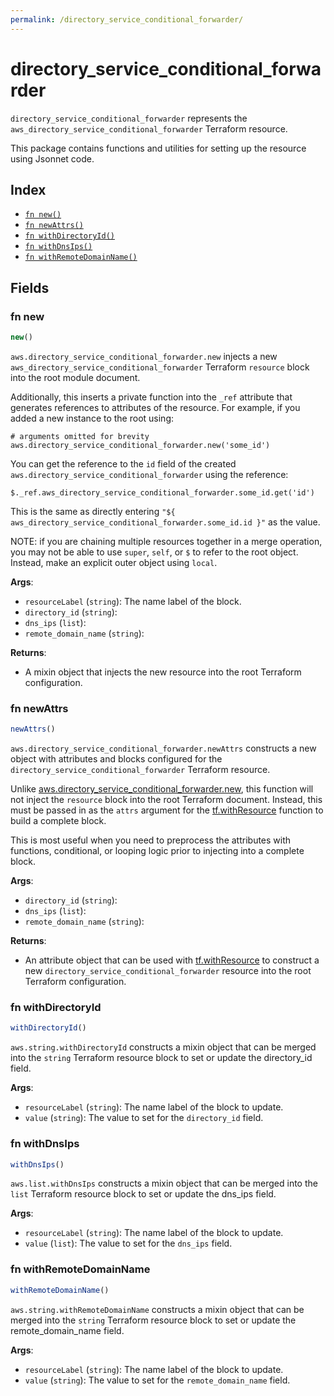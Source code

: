 ```yaml
---
permalink: /directory_service_conditional_forwarder/
---
```


# directory_service_conditional_forwarder

`directory_service_conditional_forwarder` represents the `aws_directory_service_conditional_forwarder` Terraform resource.



This package contains functions and utilities for setting up the resource using Jsonnet code.


## Index

* [`fn new()`](#fn-new)
* [`fn newAttrs()`](#fn-newattrs)
* [`fn withDirectoryId()`](#fn-withdirectoryid)
* [`fn withDnsIps()`](#fn-withdnsips)
* [`fn withRemoteDomainName()`](#fn-withremotedomainname)

## Fields

### fn new

```ts
new()
```


`aws.directory_service_conditional_forwarder.new` injects a new `aws_directory_service_conditional_forwarder` Terraform `resource`
block into the root module document.

Additionally, this inserts a private function into the `_ref` attribute that generates references to attributes of the
resource. For example, if you added a new instance to the root using:

    # arguments omitted for brevity
    aws.directory_service_conditional_forwarder.new('some_id')

You can get the reference to the `id` field of the created `aws.directory_service_conditional_forwarder` using the reference:

    $._ref.aws_directory_service_conditional_forwarder.some_id.get('id')

This is the same as directly entering `"${ aws_directory_service_conditional_forwarder.some_id.id }"` as the value.

NOTE: if you are chaining multiple resources together in a merge operation, you may not be able to use `super`, `self`,
or `$` to refer to the root object. Instead, make an explicit outer object using `local`.

**Args**:
  - `resourceLabel` (`string`): The name label of the block.
  - `directory_id` (`string`): 
  - `dns_ips` (`list`): 
  - `remote_domain_name` (`string`): 

**Returns**:
- A mixin object that injects the new resource into the root Terraform configuration.


### fn newAttrs

```ts
newAttrs()
```


`aws.directory_service_conditional_forwarder.newAttrs` constructs a new object with attributes and blocks configured for the `directory_service_conditional_forwarder`
Terraform resource.

Unlike [aws.directory_service_conditional_forwarder.new](#fn-directoryserviceconditionalforwardernew), this function will not inject the `resource`
block into the root Terraform document. Instead, this must be passed in as the `attrs` argument for the
[tf.withResource](https://github.com/tf-libsonnet/core/tree/main/docs#fn-withresource) function to build a complete block.

This is most useful when you need to preprocess the attributes with functions, conditional, or looping logic prior to
injecting into a complete block.

**Args**:
  - `directory_id` (`string`): 
  - `dns_ips` (`list`): 
  - `remote_domain_name` (`string`): 

**Returns**:
  - An attribute object that can be used with [tf.withResource](https://github.com/tf-libsonnet/core/tree/main/docs#fn-withresource) to construct a new `directory_service_conditional_forwarder` resource into the root Terraform configuration.


### fn withDirectoryId

```ts
withDirectoryId()
```

`aws.string.withDirectoryId` constructs a mixin object that can be merged into the `string`
Terraform resource block to set or update the directory_id field.



**Args**:
  - `resourceLabel` (`string`): The name label of the block to update.
  - `value` (`string`): The value to set for the `directory_id` field.


### fn withDnsIps

```ts
withDnsIps()
```

`aws.list.withDnsIps` constructs a mixin object that can be merged into the `list`
Terraform resource block to set or update the dns_ips field.



**Args**:
  - `resourceLabel` (`string`): The name label of the block to update.
  - `value` (`list`): The value to set for the `dns_ips` field.


### fn withRemoteDomainName

```ts
withRemoteDomainName()
```

`aws.string.withRemoteDomainName` constructs a mixin object that can be merged into the `string`
Terraform resource block to set or update the remote_domain_name field.



**Args**:
  - `resourceLabel` (`string`): The name label of the block to update.
  - `value` (`string`): The value to set for the `remote_domain_name` field.
